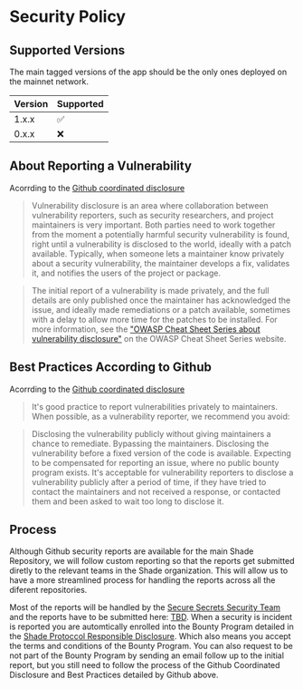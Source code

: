 # Security Policy

## Supported Versions

The main tagged versions of the app should be the only ones deployed on the mainnet network.

| Version | Supported          |
| ------- | ------------------ |
| 1.x.x   | :white_check_mark: |
| 0.x.x   | :x:                |

## About Reporting a Vulnerability

Acorrding to the [Github coordinated disclosure](https://docs.github.com/en/code-security/security-advisories/guidance-on-reporting-and-writing/about-coordinated-disclosure-of-security-vulnerabilities#about-disclosing-vulnerabilities-in-the-industry) 

> Vulnerability disclosure is an area where collaboration between vulnerability reporters, such as security researchers, and project maintainers is very important. Both parties need to work together from the moment a potentially harmful security vulnerability is found, right until a vulnerability is disclosed to the world, ideally with a patch available. Typically, when someone lets a maintainer know privately about a security vulnerability, the maintainer develops a fix, validates it, and notifies the users of the project or package.

> The initial report of a vulnerability is made privately, and the full details are only published once the maintainer has acknowledged the issue, and ideally made remediations or a patch available, sometimes with a delay to allow more time for the patches to be installed. For more information, see the ["OWASP Cheat Sheet Series about vulnerability disclosure"](https://cheatsheetseries.owasp.org/cheatsheets/Vulnerability_Disclosure_Cheat_Sheet.html#commercial-and-open-source-software) on the OWASP Cheat Sheet Series website.

## Best Practices According to Github

Acorrding to the [Github coordinated disclosure](https://docs.github.com/en/code-security/security-advisories/guidance-on-reporting-and-writing/about-coordinated-disclosure-of-security-vulnerabilities#best-practices-for-maintainers) 

> It's good practice to report vulnerabilities privately to maintainers. When possible, as a vulnerability reporter, we recommend you avoid:

> Disclosing the vulnerability publicly without giving maintainers a chance to remediate.
Bypassing the maintainers.
Disclosing the vulnerability before a fixed version of the code is available.
Expecting to be compensated for reporting an issue, where no public bounty program exists.
It's acceptable for vulnerability reporters to disclose a vulnerability publicly after a period of time, if they have tried to contact the maintainers and not received a response, or contacted them and been asked to wait too long to disclose it.

## Process

Although Github security reports are available for the main Shade Repository, we will follow custom reporting so that the reports get submitted diretly to the relevant teams in the Shade organization. This will allow us to have a more streamlined process for handling the reports across all the diferent repositories.

Most of the reports will be handled by the [Secure Secrets Security Team](security@securesecrets.org) and the reports have to be submitted here: [TBD](TBD). When a security is incident is reported you are automtically enrolled into the Bounty Program detailed in the [Shade Protoccol Responsible Disclosure](./Shade_Protocol_Resposible_Disclosure.md). Which also means you accept the terms and conditions of the Bounty Program. You can also request to be not part of the Bounty Program by sending an email follow up to the initial report, but you still need to follow the process of the Github Coordinated Disclosure and Best Practices detailed by Github above.


